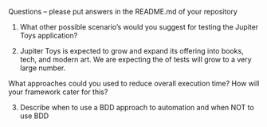 Questions – please put answers in the README.md of your repository
1. What other possible scenario’s would you suggest for testing the Jupiter Toys application?


2. Jupiter Toys is expected to grow and expand its offering into books, tech, and modern art. We are expecting the of tests will grow to a very large number.

What approaches could you used to reduce overall execution time?
How will your framework cater for this?


3. Describe when to use a BDD approach to automation and when NOT to use BDD 
